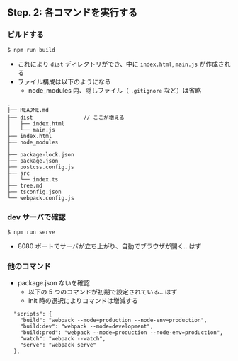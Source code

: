 ## Step. 2: 各コマンドを実行する

### ビルドする

```
$ npm run build
```

-   これにより `dist` ディレクトリができ、中に `index.html`, `main.js` が作成される
-   ファイル構成は以下のようになる
    -   node_modules 内、隠しファイル（ `.gitignore` など）は省略

```
.
├── README.md
├── dist                // ここが増える
│   ├── index.html
│   └── main.js
├── index.html
├── node_modules
│
├── package-lock.json
├── package.json
├── postcss.config.js
├── src
│   └── index.ts
├── tree.md
├── tsconfig.json
└── webpack.config.js
```

### dev サーバで確認

```
$ npm run serve
```

-   8080 ポートでサーバが立ち上がり、自動でブラウザが開く...はず

### 他のコマンド

-   package.json ないを確認
    -   以下の 5 つのコマンドが初期で設定されている...はず
    -   init 時の選択によりコマンドは増減する

```
  "scripts": {
    "build": "webpack --mode=production --node-env=production",
    "build:dev": "webpack --mode=development",
    "build:prod": "webpack --mode=production --node-env=production",
    "watch": "webpack --watch",
    "serve": "webpack serve"
  },
```
